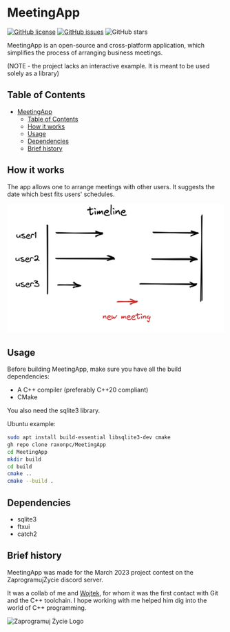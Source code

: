 # MeetingApp

[![GitHub license](https://img.shields.io/github/license/raxonpc/MeetingApp)](https://github.com/raxonpc/MeetingApp/blob/main/LICENSE)
[![GitHub issues](https://img.shields.io/github/issues/raxonpc/MeetingApp)](https://github.com/raxonpc/MeetingApp/issues)
![GitHub stars](https://img.shields.io/github/stars/raxonpc/MeetingApp?style=social)

MeetingApp is an open-source and cross-platform application, which simplifies the process of arranging business meetings.

(NOTE - the project lacks an interactive example. It is meant to be used solely as a
library)

## Table of Contents

- [MeetingApp](#meetingapp)
  - [Table of Contents](#table-of-contents)
  - [How it works](#how-it-works)
  - [Usage](#usage)
  - [Dependencies](#dependencies)
  - [Brief history](#brief-history)

## How it works

The app allows one to arrange meetings with other users. It suggests the date which best fits users' schedules.

![Diagram](assets/diagram.png)

## Usage

Before building MeetingApp, make sure you have all the build dependencies:

- A C++ compiler (preferably C++20 compliant)
- CMake

You also need the sqlite3 library.

Ubuntu example: 
```sh
sudo apt install build-essential libsqlite3-dev cmake
gh repo clone raxonpc/MeetingApp
cd MeetingApp
mkdir build
cd build
cmake ..
cmake --build .
```

## Dependencies

 - sqlite3
 - ftxui
 - catch2

## Brief history

MeetingApp was made for the March 2023 project contest on the ZaprogramujŻycie discord server.

It was a collab of me and [Wojtek](https://github.com/Wojtus12), 
for whom it was the first contact with Git and the C++ toolchain.
I hope working with me helped him dig into the world of C++ programming.

![Zaprogramuj Życie Logo](https://zaprogramujzycie.pl/wp-content/uploads/2020/06/logo.png)
